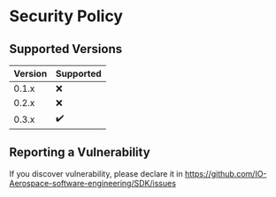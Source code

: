# Security Policy

## Supported Versions

| Version | Supported          |
|---------|--------------------|
| 0.1.x   | :x:                |
| 0.2.x   | :x:                |
| 0.3.x   | :heavy_check_mark: |


## Reporting a Vulnerability

If you discover vulnerability, please declare it in https://github.com/IO-Aerospace-software-engineering/SDK/issues

